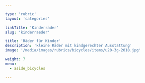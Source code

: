 ```yaml
---

type: 'rubric'
layout: 'categories'

linkTitle: 'Kinderräder'
slug: 'kinderraeder'

title: 'Räder für Kinder'
description: 'kleine Räder mit kindgerechter Ausstattung'
image: '/media/images/rubrics/bicycles/items/u20-3g-2018.jpg'

weight: 7
menu:
  - aside_bicycles

---
```


